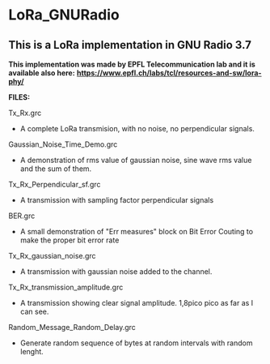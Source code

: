 # LoRa_GNURadio

## This is a LoRa implementation in GNU Radio 3.7

**This implementation was made by EPFL Telecommunication lab and it is available also here:**
**https://www.epfl.ch/labs/tcl/resources-and-sw/lora-phy/**


**FILES:**

Tx_Rx.grc
- A complete LoRa transmision, with no noise, no perpendicular signals.

Gaussian_Noise_Time_Demo.grc
- A demonstration of rms value of gaussian noise, sine wave rms value and the sum of them.

Tx_Rx_Perpendicular_sf.grc
- A transmission with sampling factor perpendicular signals

BER.grc
- A small demonstration of "Err measures" block on Bit Error Couting to make the proper bit error rate

Tx_Rx_gaussian_noise.grc
- A transmission with gaussian noise added to the channel.

Tx_Rx_transmission_amplitude.grc
- A transmission showing clear signal amplitude. 1,8pico pico as far as I can see.

Random_Message_Random_Delay.grc
- Generate random sequence of bytes at random intervals with random lenght.
